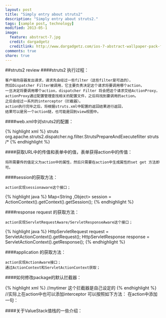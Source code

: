 ```yaml
---
layout: post
title: "Simply entry about struts2"
description: "Simply entry about struts2."
tags: [sample post, technology]
modified: 2013-05-1
image:
  feature: abstract-7.jpg
  credit: dargadgetz
  creditlink: http://www.dargadgetz.com/ios-7-abstract-wallpaper-pack-for-iphone-5-and-ipod-touch-retina/
comments: true
share: true
---
```


##struts2 review
####struts2 执行过程：

 	客户端向容器发出请求，请求先会经过一些filter（这些filter是可选的），
	然后Dispatcher Filter被调用，它主要负责决定这个请求将要调用哪个action，
	一旦决定将要调用哪个action，dispatcher Filter 将会把这个请求交给ActionProxy，
	actionProxy通过配置管理查找相关的配置文件，之后将找到要调用的action。
	之后会经过一系列的interceptor（拦截器）。
	action执行完毕之后，将根据struts.xml中配置的返回结果进行返回，
	结果可以是另一个action链，也可能是回到view视图中。

####web.xml中对struts2的配置：

{% highlight xml %}
	<Filter>
		<filter-name>struts</filter-name>
		<filter-class>org.apache.struts2.dispatcher.ng.filter.StrutsPrepareAndExecutefilter</filter-class>
	</Filter>
	<filter-mapping>
		<filter-name>struts</filter-name>
		<url-pattern>/*</url-pattern>
	</filter-mapping>
{% endhighlight %}
	
####获取URL中的传值和表单中的值，表单获得action中的传值：

	将所需要传的值定义为action中的属性，然后只需要在action中生成属性的set get 方法即可。

####session的获取方法：

	action实现sessionaware这个接口；
{% highlight java %}
	Map<String ,Object> session = ActionContext().getContext().getSession();
{% endhighlight %}

####response request 的获取方法：

	action实现ServletRequestAware/ServletResponseAware这个接口；
{% highlight java %}
	HttpServletRequest request = ServletActionContext().getRequest();
	HttpServletResponse response = ServletActionContext().getResponse();
{% endhighlight %}

####application 的获取方法：

	action实现ActionAware接口；
	通过ActionContext和ServletActionContext获取；

####如何修改package的默认拦截器：

{% highlight xml %}
	<package name="myPackage" namespace="/" extends="struts-default"/>
		<interceptors>
			<interceptor name="mytimer" class="com.luccesit.action.myInterceptor"/>
			<interceptor-stack name="mystack">
				<interceptor-ref name="mytimer">  //mytimer 这个拦截器是自己设定的
				<interceptor-ref name="defaultStack">
			</interceptor-stack>
		</interceptors>
		<default-interceptor-ref name="mystack">
{% endhighlight %}
	//实际上在action中也可以添加interceptor 可以按照如下方法：
	在action中添加一句：<interceptor-ref name="timer"/>

####关于ValueStack值栈的一些介绍：


	
